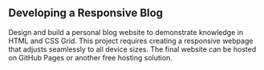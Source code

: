 ## Developing a Responsive Blog


Design and build a personal blog website to demonstrate knowledge in HTML and CSS Grid. This project requires creating a responsive webpage that adjusts seamlessly to all device sizes. The final website can be hosted on GitHub Pages or another free hosting solution.
